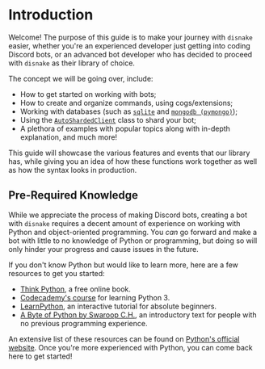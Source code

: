 # Introduction

Welcome! The purpose of this guide is to make your journey with `disnake` easier, whether you're an experienced
developer just getting into coding Discord bots, or an advanced bot developer who has decided to proceed with `disnake`
as their library of choice.

The concept we will be going over, include:

-   How to get started on working with bots;
-   How to create and organize commands, using cogs/extensions;
-   Working with databases (such as [`sqlite`][sqlite-docs] and [`mongodb (pymongo)`][mongodb-docs]);
-   Using the [`AutoShardedClient`](https://disnake.readthedocs.io/en/latest/api.html#disnake.AutoShardedClient) class
    to shard your bot;
-   A plethora of examples with popular topics along with in-depth explanation, and much more!

[sqlite-docs]: https://docs.python.org/3/library/sqlite3.html
[mongodb-docs]: https://pymongo.readthedocs.io/en/stable

This guide will showcase the various features and events that our library has, while giving you an idea of how these
functions work together as well as how the syntax looks in production.

## Pre-Required Knowledge

While we appreciate the process of making Discord bots, creating a bot with `disnake` requires a decent amount of
experience on working with Python and object-oriented programming. You _can_ go forward and make a bot with little to no
knowledge of Python or programming, but doing so will only hinder your progress and cause issues in the future.

If you don't know Python but would like to learn more, here are a few resources to get you started:

-   [Think Python](https://greenteapress.com/thinkpython/html/index.html), a free online book.
-   [Codecademy's course](https://www.codecademy.com/learn/learn-python-3) for learning Python 3.
-   [LearnPython](https://www.learnpython.org/), an interactive tutorial for absolute beginners.
-   [A Byte of Python by Swaroop C.H.](https://python.swaroopch.com/), an introductory text for people with no previous
    programming experience.

An extensive list of these resources can be found on
[Python's official website](https://wiki.python.org/moin/BeginnersGuide/NonProgrammers). Once you're more experienced
with Python, you can come back here to get started!
